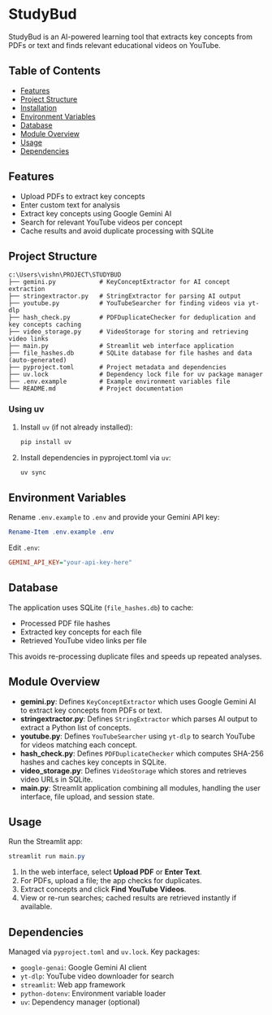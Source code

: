 # StudyBud

StudyBud is an AI-powered learning tool that extracts key concepts from PDFs or text and finds relevant educational videos on YouTube.

## Table of Contents

- [Features](#features)
- [Project Structure](#project-structure)
- [Installation](#installation)
- [Environment Variables](#environment-variables)
- [Database](#database)
- [Module Overview](#module-overview)
- [Usage](#usage)
- [Dependencies](#dependencies)

## Features

- Upload PDFs to extract key concepts
- Enter custom text for analysis
- Extract key concepts using Google Gemini AI
- Search for relevant YouTube videos per concept
- Cache results and avoid duplicate processing with SQLite

## Project Structure

```text
c:\Users\vishn\PROJECT\STUDYBUD
├── gemini.py            # KeyConceptExtractor for AI concept extraction
├── stringextractor.py   # StringExtractor for parsing AI output
├── youtube.py           # YouTubeSearcher for finding videos via yt-dlp
├── hash_check.py        # PDFDuplicateChecker for deduplication and key concepts caching
├── video_storage.py     # VideoStorage for storing and retrieving video links
├── main.py              # Streamlit web interface application
├── file_hashes.db       # SQLite database for file hashes and data (auto-generated)
├── pyproject.toml       # Project metadata and dependencies
├── uv.lock              # Dependency lock file for uv package manager
├── .env.example         # Example environment variables file
└── README.md            # Project documentation
```




### Using uv

1. Install `uv` (if not already installed):
   ```powershell
   pip install uv

   ```
2. Install dependencies in pyproject.toml via `uv`:
   ```powershell
   uv sync
   ```

## Environment Variables

Rename `.env.example` to `.env` and provide your Gemini API key:

```powershell
Rename-Item .env.example .env
```

Edit `.env`:

```ini
GEMINI_API_KEY="your-api-key-here"
```

## Database

The application uses SQLite (`file_hashes.db`) to cache:
- Processed PDF file hashes
- Extracted key concepts for each file
- Retrieved YouTube video links per file

This avoids re-processing duplicate files and speeds up repeated analyses.

## Module Overview

- **gemini.py**: Defines `KeyConceptExtractor` which uses Google Gemini AI to extract key concepts from PDFs or text.
- **stringextractor.py**: Defines `StringExtractor` which parses AI output to extract a Python list of concepts.
- **youtube.py**: Defines `YouTubeSearcher` using `yt-dlp` to search YouTube for videos matching each concept.
- **hash_check.py**: Defines `PDFDuplicateChecker` which computes SHA-256 hashes and caches key concepts in SQLite.
- **video_storage.py**: Defines `VideoStorage` which stores and retrieves video URLs in SQLite.
- **main.py**: Streamlit application combining all modules, handling the user interface, file upload, and session state.

## Usage

Run the Streamlit app:

```powershell
streamlit run main.py
```

1. In the web interface, select **Upload PDF** or **Enter Text**.
2. For PDFs, upload a file; the app checks for duplicates.
3. Extract concepts and click **Find YouTube Videos**.
4. View or re-run searches; cached results are retrieved instantly if available.

## Dependencies

Managed via `pyproject.toml` and `uv.lock`. Key packages:
- `google-genai`: Google Gemini AI client
- `yt-dlp`: YouTube video downloader for search
- `streamlit`: Web app framework
- `python-dotenv`: Environment variable loader
- `uv`: Dependency manager (optional)